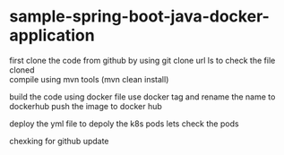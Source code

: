 # sample-spring-boot-java-docker-application

first clone the code from github 
by using git clone url
ls to check the file cloned  
compile using mvn tools (mvn clean install)

build the code using docker file 
use docker tag and rename the name to dockerhub
push the image to docker hub

deploy the yml file to depoly the k8s pods
lets check the pods

chexking for github update 
